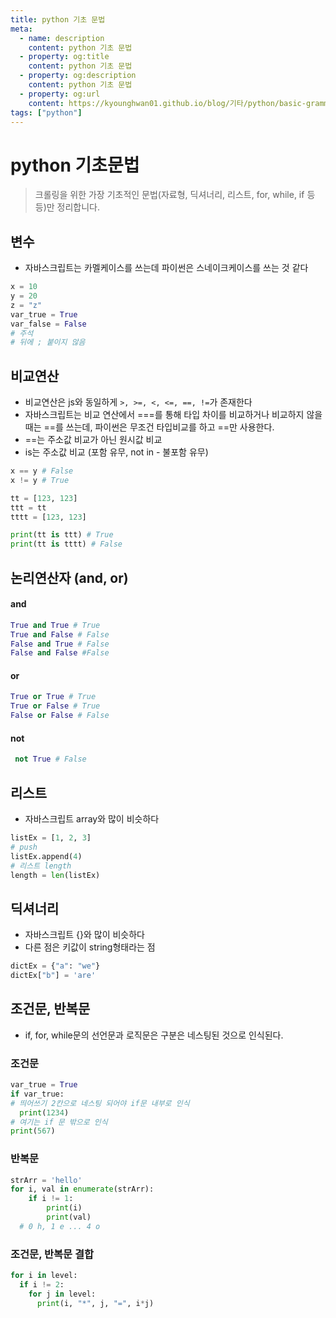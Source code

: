 ```yaml
---
title: python 기초 문법
meta:
  - name: description
    content: python 기초 문법
  - property: og:title
    content: python 기초 문법
  - property: og:description
    content: python 기초 문법
  - property: og:url
    content: https://kyounghwan01.github.io/blog/기타/python/basic-grammer/
tags: ["python"]
---
```


# python 기초문법

> 크롤링을 위한 가장 기초적인 문법(자료형, 딕셔너리, 리스트, for, while, if 등등)만 정리합니다.

## 변수

- 자바스크립트는 카멜케이스를 쓰는데 파이썬은 스네이크케이스를 쓰는 것 같다

```py
x = 10
y = 20
z = "z"
var_true = True
var_false = False
# 주석
# 뒤에 ; 붙이지 않음
```

## 비교연산

- 비교연산은 js와 동일하게 `>, >=, <, <=, ==, !=`가 존재한다
- 자바스크립트는 비교 연산에서 ===를 통해 타입 차이를 비교하거나 비교하지 않을때는 ==를 쓰는데, 파이썬은 무조건 타입비교를 하고 ==만 사용한다.
- ==는 주소값 비교가 아닌 원시값 비교
- is는 주소값 비교 (포함 유무, not in - 불포함 유무)

```py
x == y # False
x != y # True

tt = [123, 123]
ttt = tt
tttt = [123, 123]

print(tt is ttt) # True
print(tt is tttt) # False

```

## 논리연산자 (and, or)

#### and

```py
True and True # True
True and False # False
False and True # False
False and False #False
```

#### or

```py
True or True # True
True or False # True
False or False # False
```

#### not

```py
 not True # False
```

## 리스트

- 자바스크립트 array와 많이 비슷하다

```py
listEx = [1, 2, 3]
# push
listEx.append(4)
# 리스트 length
length = len(listEx)
```

## 딕셔너리

- 자바스크립트 {}와 많이 비슷하다
- 다른 점은 키값이 string형태라는 점

```py
dictEx = {"a": "we"}
dictEx["b"] = 'are'
```

## 조건문, 반복문

- if, for, while문의 선언문과 로직문은 구분은 네스팅된 것으로 인식된다.

### 조건문

```py
var_true = True
if var_true:
# 띄어쓰기 2칸으로 네스팅 되어야 if문 내부로 인식
  print(1234)
# 여기는 if 문 밖으로 인식
print(567)
```

### 반복문

```py
strArr = 'hello'
for i, val in enumerate(strArr):
    if i != 1:
        print(i)
        print(val)
  # 0 h, 1 e ... 4 o
```

### 조건문, 반복문 결합

```py
for i in level:
  if i != 2:
    for j in level:
      print(i, "*", j, "=", i*j)
```

<Disqus />
